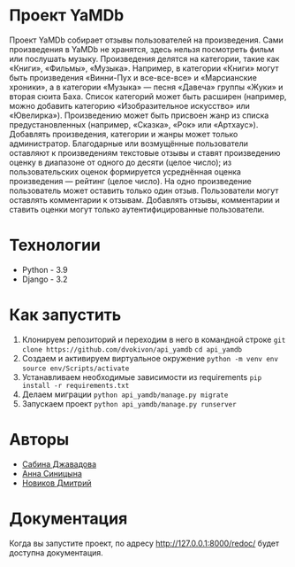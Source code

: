 # Проект YaMDb
Проект YaMDb собирает отзывы пользователей на произведения. Сами произведения в YaMDb не хранятся, здесь нельзя посмотреть фильм или послушать музыку.
Произведения делятся на категории, такие как «Книги», «Фильмы», «Музыка». Например, в категории «Книги» могут быть произведения «Винни-Пух и все-все-все» и «Марсианские хроники», а в категории «Музыка» — песня «Давеча» группы «Жуки» и вторая сюита Баха. Список категорий может быть расширен (например, можно добавить категорию «Изобразительное искусство» или «Ювелирка»). 
Произведению может быть присвоен жанр из списка предустановленных (например, «Сказка», «Рок» или «Артхаус»). 
Добавлять произведения, категории и жанры может только администратор.
Благодарные или возмущённые пользователи оставляют к произведениям текстовые отзывы и ставят произведению оценку в диапазоне от одного до десяти (целое число); из пользовательских оценок формируется усреднённая оценка произведения — рейтинг (целое число). На одно произведение пользователь может оставить только один отзыв.
Пользователи могут оставлять комментарии к отзывам.
Добавлять отзывы, комментарии и ставить оценки могут только аутентифицированные пользователи.
# Технологии
* Python - 3.9
* Django - 3.2
# Как запустить
1. Клонируем репозиторий и переходим в него в командной строке
`git clone https://github.com/dvokivon/api_yamdb`
`cd api_yamdb`
2. Создаем и активируем виртуальное окружение
`python -m venv env`
`source env/Scripts/activate`
3. Устанавливаем необходимые зависимости из requirements
`pip install -r requirements.txt`
4. Делаем миграции
`python api_yamdb/manage.py migrate`
5. Запускаем проект
`python api_yamdb/manage.py runserver`
# Авторы
* [Сабина Джавадова](https://github.com/SabinaDzh)
* [Анна Синицына](https://github.com/asinitsyna111)
* [Новиков Дмитрий](https://github.com/dvokivon)
# Документация
Когда вы запустите проект, по адресу  http://127.0.0.1:8000/redoc/ будет доступна документация.
